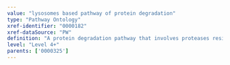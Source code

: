 ```yaml
---
value: "lysosomes based pathway of protein degradation"
type: "Pathway Ontology"
xref-identifier: "0000182"
xref-dataSource: "PW"
definition: "A protein degradation pathway that involves proteases residing in lysosomes and exhibiting optimal activity at an acidic pH (e.g., cathepsins)."
level: "Level 4+"
parents: ['0000325']
---
```

